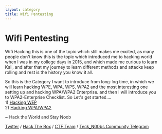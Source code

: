 ```yaml
---
layout: category
title: Wifi Pentesting
---
```

<h1 Class="message">
  Wifi Pentesting
</h1>

<p>Wifi Hacking this is one of the topic which still makes me excited, as many people don't know this is the topic which introduced me to hacking world when I was in my college days in 2015, and which made me curious to learn Kali, and after that my journey to learn different methods and attacks keep rolling and rest is the history you know it all.</p>

So this is the Category I want to introduce from long-log time, in which we will learn hacking WPE, WPA, WPS, WPA2 and the most interesting one setting up and hacking WPA/WPA2 Enterprise. and then I will introduce you to WPA2-Enterprise Checklist. So Let's get started....
<br>  1) [Hacking WEP](https://teckk2.github.io/wifi%20pentesting/2018/07/20/Hacking-WEP.html)
<br>  2) [Hacking WPA/WPA2](https://teckk2.github.io/wifi%20pentesting/2018/08/07/Hacking-WPA-WPA2.html)
<p class="message">
  ~ Hack the World and Stay Noob
</p>

[Twitter](https://twitter.com/Teck__K2) / [Hack The Box](https://www.hackthebox.eu/profile/966) / [CTF Team](https://ctftime.org/team/20102) /
[Teck_N00bs Community Telegram](https://t.me/Teck_N00bs)

<script src="https://www.hackthebox.eu/badge/966"> </script>
